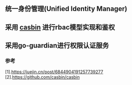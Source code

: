 ## 统一身份管理(Unified Identity Manager)

## 采用 [casbin](https://casbin.org/zh-CN/) 进行rbac模型实现和鉴权

## 采用go-guardian进行权限认证服务



### 参考
[1].https://juejin.cn/post/6844904191257739277
[2].https://github.com/casbin/casbin


